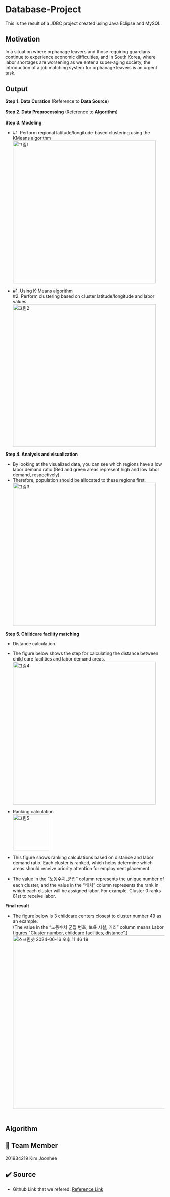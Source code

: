 # Database-Project
This is the result of a JDBC project created using Java Eclipse and MySQL.

## Motivation
In a situation where orphanage leavers and those requiring guardians continue to experience economic difficulties, and in South Korea, where labor shortages are worsening as we enter a super-aging society, the introduction of a job matching system for orphanage leavers is an urgent task.

## Output
**Step 1. Data Curation** (Reference to **Data Source**)</br></br>
**Step 2. Data Preprocessing** (Reference to **Algorithm**)</br></br>
**Step 3. Modeling** </br>

- #1. Perform regional latitude/longitude-based clustering using the KMeans algorithm </br>
<img width="452" alt="그림1" src="https://github.com/joon-hee-kim/ML-Driven-Optimization-of-Childcare-Allocation-and-Labor-Demand/assets/121689436/e458c6df-a820-48ad-9f52-195c60e54d0b"> </br>


- #1. Using K-Means algorithm </br>
#2. Perform clustering based on cluster latitude/longitude and labor values </br>
<img width="452" alt="그림2" src="https://github.com/joon-hee-kim/ML-Driven-Optimization-of-Childcare-Allocation-and-Labor-Demand/assets/121689436/548f621a-0517-4d71-92f3-43bf14cc9df1"> </br>


**Step 4. Analysis and visualization** </br>

- By looking at the visualized data, you can see which regions have a low labor demand ratio (Red and green areas represent high and low labor demand, respectively). </br>
- Therefore, population should be allocated to these regions first. </br>
<img width="452" alt="그림3" src="https://github.com/joon-hee-kim/ML-Driven-Optimization-of-Childcare-Allocation-and-Labor-Demand/assets/121689436/c426552d-7d74-4470-acc6-2920c49f1822"> </br>


**Step 5. Childcare facility matching**</br>

- Distance calculation </br>
- The figure below shows the step for calculating the distance between child care facilities and labor demand areas. </br>
<img width="452" alt="그림4" src="https://github.com/joon-hee-kim/ML-Driven-Optimization-of-Childcare-Allocation-and-Labor-Demand/assets/121689436/f06ae4bf-b01b-49f9-9dd0-64695f602ed1"> </br>


- Ranking calculation </br>
<img width="114" alt="그림5" src="https://github.com/joon-hee-kim/ML-Driven-Optimization-of-Childcare-Allocation-and-Labor-Demand/assets/121689436/a1a685b7-2896-48f6-a732-2b242eab4db5"> </br>
- This figure shows ranking calculations based on distance and labor demand ratio. Each cluster is ranked, which helps determine which areas should receive priority attention for employment placement. </br>
- The value in the “노동수치_군집” column represents the unique number of each cluster, and the value in the “배치” column represents the rank in which each cluster will be assigned labor. For example, Cluster 0 ranks 81st to receive labor. </br>


**Final result** </br>
- The figure below is 3 childcare centers closest to cluster number 49 as an example. </br>
(The value in the “노동수치 군집 번호, 보육 시설, 거리” column means Labor figures "Cluster number, childcare facilities, distance".) </br>
<img width="549" alt="스크린샷 2024-06-16 오후 11 46 19" src="https://github.com/joon-hee-kim/ML-Driven-Optimization-of-Childcare-Allocation-and-Labor-Demand/assets/121689436/2b81761b-e5da-42cd-b476-31cf0dd4408a"> </br></br>


## Algorithm


## 👥 Team Member

201934219 Kim Joonhee </br>

 
## ✔️ Source
* Github Link that we refered: [Reference Link](https://github.com/SongChiyoon/twitter/tree/master) </br>
